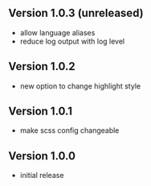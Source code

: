 ## Version 1.0.3 (unreleased)

- allow language aliases
- reduce log output with log level

## Version 1.0.2

- new option to change highlight style

## Version 1.0.1

- make scss config changeable

## Version 1.0.0

- initial release
